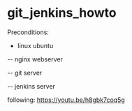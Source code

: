 # git_jenkins_howto

Preconditions:

- linux ubuntu

-- nginx webserver

-- git server

-- jenkins server

following: https://youtu.be/h8gbk7coq5g


